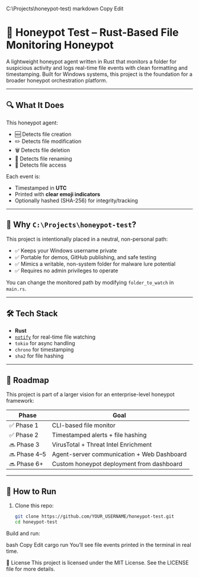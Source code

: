 C:\Projects\honeypot-test)
markdown
Copy
Edit
# 🐝 Honeypot Test – Rust-Based File Monitoring Honeypot

A lightweight honeypot agent written in Rust that monitors a folder for suspicious activity and logs real-time file events with clean formatting and timestamping. Built for Windows systems, this project is the foundation for a broader honeypot orchestration platform.

---

## 🔍 What It Does

This honeypot agent:
- 🆕 Detects file creation
- ✏️ Detects file modification
- 🗑️ Detects file deletion
- 🔄 Detects file renaming
- 👀 Detects file access

Each event is:
- Timestamped in **UTC**
- Printed with **clear emoji indicators**
- Optionally hashed (SHA-256) for integrity/tracking

---

## 📁 Why `C:\Projects\honeypot-test`?

This project is intentionally placed in a neutral, non-personal path:
- ✅ Keeps your Windows username private
- ✅ Portable for demos, GitHub publishing, and safe testing
- ✅ Mimics a writable, non-system folder for malware lure potential
- ✅ Requires no admin privileges to operate

You can change the monitored path by modifying `folder_to_watch` in `main.rs`.

---

## 🛠️ Tech Stack

- **Rust**
- [`notify`](https://docs.rs/notify/latest/notify/) for real-time file watching
- `tokio` for async handling
- `chrono` for timestamping
- `sha2` for file hashing

---

## 🚀 Roadmap

This project is part of a larger vision for an enterprise-level honeypot framework:

| Phase | Goal |
|-------|------|
| ✅ Phase 1 | CLI-based file monitor |
| ✅ Phase 2 | Timestamped alerts + file hashing |
| 🔜 Phase 3 | VirusTotal + Threat Intel Enrichment |
| 🔜 Phase 4–5 | Agent-server communication + Web Dashboard |
| 🔜 Phase 6+ | Custom honeypot deployment from dashboard |

---

## 🧪 How to Run

1. Clone this repo:
   ```bash
   git clone https://github.com/YOUR_USERNAME/honeypot-test.git
   cd honeypot-test
Build and run:

bash
Copy
Edit
cargo run
You’ll see file events printed in the terminal in real time.


📄 License
This project is licensed under the MIT License. See the LICENSE file for more details.